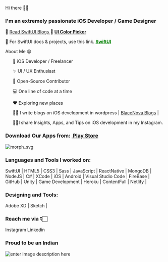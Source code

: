 Hi there 👋🏻

### I'm an extremely passionate iOS Developer / Game Designer
🔭 <a href="https://blacenova.wordpress.com/2021/01/17/first-steps-in-swift/">Read SwiftUI Blogs </a>
🌱 <a style="font-weight:bold;" href="https://kanishkvijaywargiya.github.io/uicolorpicker.github.io/">UI Color Picker</a>

🌱 For SwiftUI docs & projects, use this link.
<a style="font-weight:bold; color: green;" href="https://github.com/KanishkVijaywargiya/SwiftUI.readme/blob/main/README.md">SwiftUI</a>

About Me 😁

<ul>
  <p>
📱 iOS Developer / Freelancer

✨ UI / UX Enthusiast

📖 Open-Source Contributor

💻 One line of code at a time

♥️ Exploring new places

✍🏻 I write blogs on iOS development in wordpress | <a href="https://blacenova.wordpress.com/">BlaceNova Blogs</a> |

💁🏻I share Insights, Apps, and Tips on iOS development in my Instagram.
  </p>
</ul>

### Download Our Apps from: <a style="font-weight:bold;" href="https://play.google.com/store/search?q=com.blacenova&c=apps&hl=en_IN">&nbsp;Play Store</a>

<!-- ### Hola, I'm <a href="https://kanishkvijaywargiya.github.io/uicolorpicker.github.io/">Kanishk Vijaywargiya!</a> 👋 -->
<!-- ### I'm an iOS Engineer, Game Developer and Passionate Designer! -->
<!-- ### I work on tech Stacks: SwiftUI, React Native, MERN [MongoDB, Express JS, ReactJs, NodeJS], firebase -->
<!-- ### Get Some Cool UI Colors specially designed for developers & passionate designers: <a style="font-weight:bold;" href="https://kanishkvijaywargiya.github.io/uicolorpicker.github.io/">UI Color Picker</a><br> -->

<!-- ### In this pandemic time We have developed an applications under Atma Nirbhar Bharat which are really very usefull for new farmers and the ones who wants to grow crops in their houses. -->

<!-- 🔭 I’m currently working on <a href="https://blacenova.wordpress.com/2021/01/17/first-steps-in-swift/">Swift UI & Game Development</a>.<br> -->
<!-- 🌱 I’m currently learning Game Development using C# Unity<br> -->
<!-- 🥅 -->
<!-- 👯 -->
<!-- 🤔 -->
<!-- 💬 -->
<!-- 📫 -->
<!-- <a href="https://www.facebook.com/BlaceNovaInc/">BlaceNova Inc.</a> | <a href="https://blacenova.wordpress.com/">Blogs</a> |<br> -->
<!-- ### Download Our Apps from: <a style="font-weight:bold;" href="https://play.google.com/store/search?q=com.blacenova&c=apps&hl=en_IN">&nbsp;Play Store</a> -->

![morph_svg](https://user-images.githubusercontent.com/43451046/93579605-4ed57000-f9bc-11ea-853d-7a225cf72c02.gif)

<!-- 😄 -->
<!-- <img src="https://p73.f4.n0.cdn.getcloudapp.com/items/Blu5y50w/react%20native%20logo.png?v=6f964a6472a37e02867e1bd9bd477109"><br> -->


### Languages and Tools I worked on:
SwiftUI | HTML5 | CSS3 | Sass | JavaScript | ReactNative | MongoDB | NodeJS | C# | XCode | iOS | Android | Visual Studio Code | FireBase | GitHub | Unity | Game Development | Heroku | ContentFull | Netlify | 
### Designing and Tools:
Adobe XD | Sketch |

### Reach me via 👇🏻
Instagram Linkedin

<!-- <img src="https://p73.f4.n0.cdn.getcloudapp.com/items/4gu9D9rb/logo.png?v=3cc33f3da928e405afdd2983580e9322"><br> -->

### Proud to be an Indian
<img src="https://i.stack.imgur.com/uVAFS.gifhttp://i.stack.imgur.com/uVAFS.gif" alt="enter image description here">

